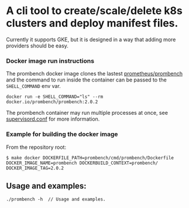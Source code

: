 # A cli tool to create/scale/delete k8s clusters and deploy manifest files.
Currently it supports GKE, but it is designed in a way that adding more providers should be easy.

### Docker image run instructions
The prombench docker image clones the lastest [prometheus/prombench](https://github.com/prometheus/prombench) and the command to run inside the container can be passed to the `SHELL_COMMAND` env var.
```
docker run -e SHELL_COMMAND="ls" --rm docker.io/prombench/prombench:2.0.2
```
The prombench container may run multiple processes at once, see [supervisord.conf](./supervisord.conf) for more information.

### Example for building the docker image
From the repository root:
```
$ make docker DOCKERFILE_PATH=prombench/cmd/prombench/Dockerfile DOCKER_IMAGE_NAME=prombench DOCKERBUILD_CONTEXT=prombench/ DOCKER_IMAGE_TAG=2.0.2
```

## Usage and examples:
```
./prombench -h  // Usage and examples.
```
